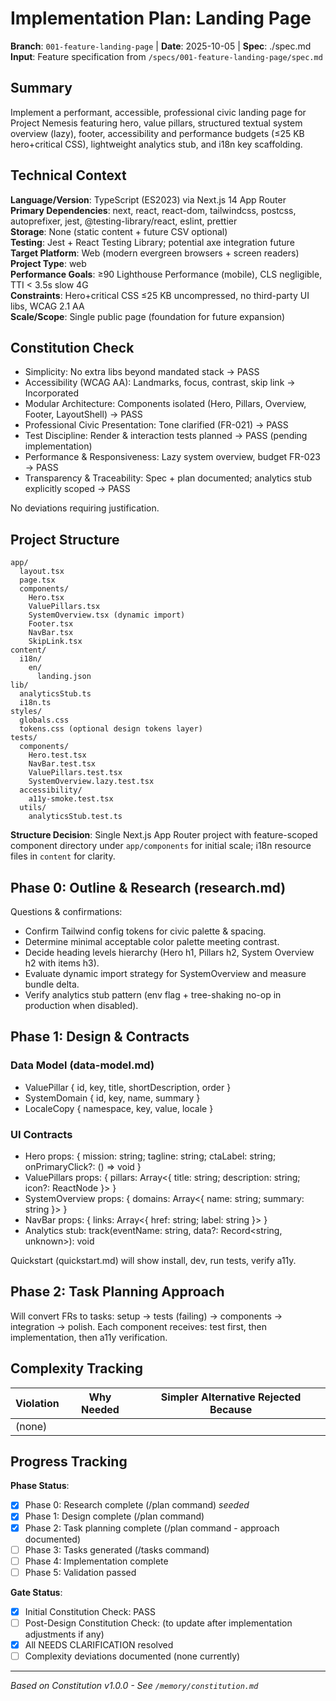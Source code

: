 # Implementation Plan: Landing Page

**Branch**: `001-feature-landing-page` | **Date**: 2025-10-05 | **Spec**: ./spec.md
**Input**: Feature specification from `/specs/001-feature-landing-page/spec.md`

## Summary
Implement a performant, accessible, professional civic landing page for Project Nemesis featuring hero, value pillars, structured textual system overview (lazy), footer, accessibility and performance budgets (≤25 KB hero+critical CSS), lightweight analytics stub, and i18n key scaffolding.

## Technical Context
**Language/Version**: TypeScript (ES2023) via Next.js 14 App Router  
**Primary Dependencies**: next, react, react-dom, tailwindcss, postcss, autoprefixer, jest, @testing-library/react, eslint, prettier  
**Storage**: None (static content + future CSV optional)  
**Testing**: Jest + React Testing Library; potential axe integration future  
**Target Platform**: Web (modern evergreen browsers + screen readers)  
**Project Type**: web  
**Performance Goals**: ≥90 Lighthouse Performance (mobile), CLS negligible, TTI < 3.5s slow 4G  
**Constraints**: Hero+critical CSS ≤25 KB uncompressed, no third-party UI libs, WCAG 2.1 AA  
**Scale/Scope**: Single public page (foundation for future expansion)  

## Constitution Check
- Simplicity: No extra libs beyond mandated stack → PASS
- Accessibility (WCAG AA): Landmarks, focus, contrast, skip link → Incorporated
- Modular Architecture: Components isolated (Hero, Pillars, Overview, Footer, LayoutShell) → PASS
- Professional Civic Presentation: Tone clarified (FR-021) → PASS
- Test Discipline: Render & interaction tests planned → PASS (pending implementation)
- Performance & Responsiveness: Lazy system overview, budget FR-023 → PASS
- Transparency & Traceability: Spec + plan documented; analytics stub explicitly scoped → PASS

No deviations requiring justification.

## Project Structure
```
app/
  layout.tsx
  page.tsx
  components/
    Hero.tsx
    ValuePillars.tsx
    SystemOverview.tsx (dynamic import)
    Footer.tsx
    NavBar.tsx
    SkipLink.tsx
content/
  i18n/
    en/
      landing.json
lib/
  analyticsStub.ts
  i18n.ts
styles/
  globals.css
  tokens.css (optional design tokens layer)
tests/
  components/
    Hero.test.tsx
    NavBar.test.tsx
    ValuePillars.test.tsx
    SystemOverview.lazy.test.tsx
  accessibility/
    a11y-smoke.test.tsx
  utils/
    analyticsStub.test.ts
```
**Structure Decision**: Single Next.js App Router project with feature-scoped component directory under `app/components` for initial scale; i18n resource files in `content` for clarity.

## Phase 0: Outline & Research (research.md)
Questions & confirmations:
- Confirm Tailwind config tokens for civic palette & spacing.
- Determine minimal acceptable color palette meeting contrast.
- Decide heading levels hierarchy (Hero h1, Pillars h2, System Overview h2 with items h3).
- Evaluate dynamic import strategy for SystemOverview and measure bundle delta.
- Verify analytics stub pattern (env flag + tree-shaking no-op in production when disabled).

## Phase 1: Design & Contracts
### Data Model (data-model.md)
- ValuePillar { id, key, title, shortDescription, order }
- SystemDomain { id, key, name, summary }
- LocaleCopy { namespace, key, value, locale }

### UI Contracts
- Hero props: { mission: string; tagline: string; ctaLabel: string; onPrimaryClick?: () => void }
- ValuePillars props: { pillars: Array<{ title: string; description: string; icon?: ReactNode }> }
- SystemOverview props: { domains: Array<{ name: string; summary: string }> }
- NavBar props: { links: Array<{ href: string; label: string }> }
- Analytics stub: track(eventName: string, data?: Record<string, unknown>): void

Quickstart (quickstart.md) will show install, dev, run tests, verify a11y.

## Phase 2: Task Planning Approach
Will convert FRs to tasks: setup → tests (failing) → components → integration → polish. Each component receives: test first, then implementation, then a11y verification.

## Complexity Tracking
| Violation | Why Needed | Simpler Alternative Rejected Because |
|-----------|------------|--------------------------------------|
| (none) | | |

## Progress Tracking
**Phase Status**:
- [x] Phase 0: Research complete (/plan command) *seeded*
- [x] Phase 1: Design complete (/plan command)
- [x] Phase 2: Task planning complete (/plan command - approach documented)
- [ ] Phase 3: Tasks generated (/tasks command)
- [ ] Phase 4: Implementation complete
- [ ] Phase 5: Validation passed

**Gate Status**:
- [x] Initial Constitution Check: PASS
- [ ] Post-Design Constitution Check: (to update after implementation adjustments if any)
- [x] All NEEDS CLARIFICATION resolved
- [ ] Complexity deviations documented (none currently)

---
*Based on Constitution v1.0.0 - See `/memory/constitution.md`*
